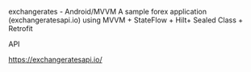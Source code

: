 exchangerates - Android/MVVM
A sample forex application (exchangeratesapi.io) using MVVM + StateFlow + Hilt+ Sealed Class + Retrofit

API

https://exchangeratesapi.io/
